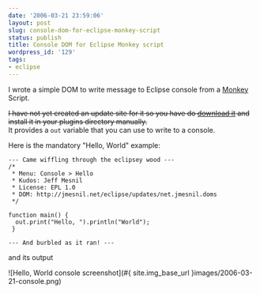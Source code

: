 ```yaml
---
date: '2006-03-21 23:59:06'
layout: post
slug: console-dom-for-eclipse-monkey-script
status: publish
title: Console DOM for Eclipse Monkey script
wordpress_id: '129'
tags:
- eclipse
---
```


I wrote a simple DOM to write message to Eclipse console from a [Monkey](http://eclipse.org/dash/) Script.

<strike>I have not yet created an update site for it so you have do [download it](/downloads/net.jmesnil.doms_0.0.1.jar) and install it in your plugins directory manually.</strike>  
It provides a `out` variable that you can use to write to a console.

Here is the mandatory "Hello, World" example:

<pre><code class='javascript'>--- Came wiffling through the eclipsey wood ---
/*
 * Menu: Console > Hello
 * Kudos: Jeff Mesnil
 * License: EPL 1.0
 * DOM: http://jmesnil.net/eclipse/updates/net.jmesnil.doms 
 */

function main() {
  out.print("Hello, ").println("World");
 }

--- And burbled as it ran! ---
</code></pre>

and its output

![Hello, World console screenshot](#{ site.img_base_url }images/2006-03-21-console.png)
